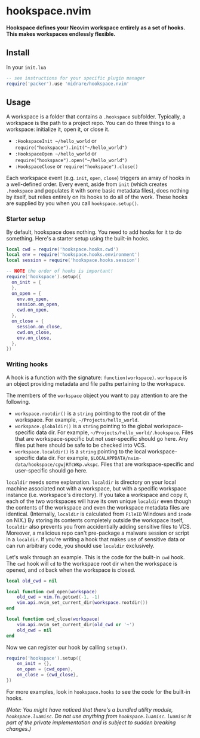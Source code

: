 # hookspace.nvim
**Hookspace defines your Neovim workspace entirely as a set of hooks. This makes workspaces endlessly flexible.**

## Install
In your `init.lua`  

```lua
-- see instructions for your specific plugin manager
require('packer').use 'midrare/hookspace.nvim'
```

## Usage
A workspace is a folder that contains a `.hookspace` subfolder. Typically, a workspace is the path to a project repo. You can do three things to a workspace: initialize it, open it, or close it.

 - `:HookspaceInit ~/hello_world` or `require("hookspace").init("~/hello_world")`
 - `:HookspaceOpen ~/hello_world` or `require("hookspace").open("~/hello_world")`
 - `:HookspaceClose` or `require("hookspace").close()`

Each workspace event (e.g. `init`, `open`, `close`) triggers an array of hooks in a well-defined order. Every event, aside from `init` (which creates `.hookspace` and populates it with some basic metadata files), does nothing by itself, but relies entirely on its hooks to do all of the work. These hooks are supplied by you when you call `hookspace.setup()`.

### Starter setup
By default, hookspace does nothing. You need to add hooks for it to do something. Here's a starter setup using the built-in hooks.

```lua
local cwd = require('hookspace.hooks.cwd')
local env = require('hookspace.hooks.environment')
local session = require('hookspace.hooks.session')

-- NOTE the order of hooks is important!
require('hookspace').setup({
  on_init = {
  },
  on_open = {
    env.on_open,
    session.on_open,
    cwd.on_open,
  },
  on_close = {
    session.on_close,
    cwd.on_close,
    env.on_close,
  },
})
```

### Writing hooks
A hook is a function with the signature: `function(workspace)`. `workspace` is an object providing metadata and file paths pertaining to the workspace.

The members of the `workspace` object you want to pay attention to are the following.

  - `workspace.rootdir()` is a `string` pointing to the root dir of the workspace. For example, `~/Projects/hello_world`.
  - `workspace.globaldir()` is a `string` pointing to the global workspace-specific data dir. For example, `~/Projects/hello_world/.hookspace`.
    Files that are workspace-specific but not user-specific should go here. Any files put here should be safe to be checked into VCS.
  - `workspace.localdir()` is a `string` pointing to the local workspace-specific data dir. For example, `$LOCALAPPDATA/nvim-data/hookspace/cgwjRTcWKp.wkspc`.
    Files that are workspace-specific and user-specific should go here. 

`localdir` needs some explanation. `localdir` is directory on your local machine associated not with a workspace, but with a specific workspace instance (i.e. workspace's directory). If you take a workspace and copy it, each of the two workspaces will have its own unique `localdir` even though the contents of the workspace and even the workspace metadata files are identical. (Internally, `localdir` is calculated from `FileID` Windows and `inode` on NIX.) By storing its contents completely outside the workspace itself, `localdir` also prevents you from accidentially adding sensitive files to VCS. Moreover, a malicious repo can't pre-package a malware session or script in a `localdir`. If you're writing a hook that makes use of sensitive data or can run arbitrary code, you should use `localdir` exclusively.

Let's walk through an example. This is the code for the built-in `cwd` hook. The `cwd` hook will `cd` to the workspace root dir when the workspace is opened, and `cd` back when the workspace is closed.

```lua
local old_cwd = nil

local function cwd_open(workspace)
    old_cwd = vim.fn.getcwd(-1, -1)
    vim.api.nvim_set_current_dir(workspace.rootdir())
end

local function cwd_close(workspace)
    vim.api.nvim_set_current_dir(old_cwd or '~')
    old_cwd = nil
end
```

Now we can register our hook by calling `setup()`.

```lua
require('hookspace').setup({
    on_init = {},
    on_open = {cwd_open},
    on_close = {cwd_close},
})
```

For more examples, look in `hookspace.hooks` to see the code for the built-in hooks.

*(Note: You might have noticed that there's a bundled utility module, `hookspace.luamisc`. Do not use anything from `hookspace.luamisc`. `luamisc` is part of the private implementation and is subject to sudden breaking changes.)*

